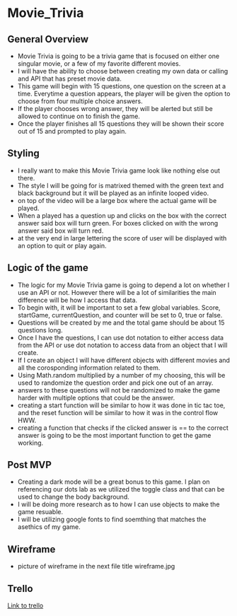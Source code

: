# Movie_Trivia

## General Overview

- Movie Trivia is going to be a trivia game that is focused on either one singular movie, or a few of my favorite different movies.
- I will have the ability to choose between creating my own data or calling and API that has preset movie data.
- This game will begin with 15 questions, one question on the screen at a time. Everytime a question appears, the player will be given the option to choose from four multiple choice answers.
- If the player chooses wrong answer, they will be alerted but still be allowed to continue on to finish the game.
- Once the player finishes all 15 questions they will be shown their score out of 15 and prompted to play again.

## Styling

- I really want to make this Movie Trivia game look like nothing else out there.
- The style I will be going for is matrixed themed with the green text and black background but it will be played as an infinite looped video.
- on top of the video will be a large box where the actual game will be played.
- When a played has a question up and clicks on the box with the correct answer said box will turn green. For boxes clicked on with the wrong answer said box will turn red.
- at the very end in large lettering the score of user will be displayed with an option to quit or play again.

## Logic of the game

- The logic for my Movie Trivia game is going to depend a lot on whether I use an API or not. However there will be a lot of similarities the main difference will be how I access that data.
- To begin with, it will be important to set a few global variables. Score, startGame, currentQuestion, and counter will be set to 0, true or false.
- Questions will be created by me and the total game should be about 15 questions long.
- Once I have the questions, I can use dot notation to either access data from the API or use dot notation to access data from an object that I will create.
- If I create an object I will have different objects with different movies and all the corosponding information related to them.
- Using Math.random multiplied by a number of my choosing, this will be used to randomize the question order and pick one out of an array.
- answers to these questions will not be randomized to make the game harder with multiple options that could be the answer.
- creating a start function will be similar to how it was done in tic tac toe, and the reset function will be similar to how it was in the control flow HWW.
- creating a function that checks if the clicked answer is == to the correct answer is going to be the most important function to get the game working.

## Post MVP

- Creating a dark mode will be a great bonus to this game. I plan on referencing our dots lab as we utilized the toggle class and that can be used to change the body background.
- I will be doing more research as to how I can use objects to make the game resuable.
- I will be utilizing google fonts to find soemthing that matches the asethics of my game.

## Wireframe

- picture of wireframe in the next file title wireframe.jpg

## Trello

[Link to trello](https://trello.com/b/3SE6LPp0/project-1)
